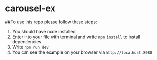 # carousel-ex
##To use this repo please follow these steps:
1. You should have node installed
2. Enter into your file with terminal and write `npm install` to install dependencies
3. Write `npm run dev`
4. You can see the example on your browser via `http://localhost:8080` 